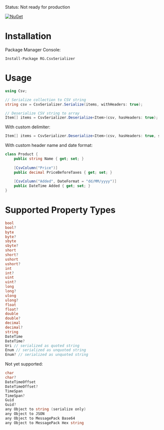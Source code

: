 Status: Not ready for production

[![NuGet](https://img.shields.io/nuget/v/RG.CsvSerializer.svg)](https://www.nuget.org/packages/RG.CsvSerializer/)

# Installation
Package Manager Console:
```
Install-Package RG.CsvSerializer
```

# Usage
```csharp
using Csv;

// Serialize collection to CSV string
string csv = CsvSerializer.Serialize(items, withHeaders: true);

// Deserialize CSV string to array
Item[] items = CsvSerializer.Deserialize<Item>(csv, hasHeaders: true);
```

With custom delimiter:
```csharp
Item[] items = CsvSerializer.Deserialize<Item>(csv, hasHeaders: true, separator: ';');
```

With custom header name and date format:
```csharp
class Product {
    public string Name { get; set; }
    
    [CsvColumn("Price")]
    public decimal PriceBeforeTaxes { get; set; }
    
    [CsvColumn("Added", DateFormat = "dd/MM/yyyy")]
    public DateTime Added { get; set; }
}
```

# Supported Property Types
```csharp
bool
bool?
byte
byte?
sbyte
sbyte?
short
short?
ushort
ushort?
int
int?
uint
uint?
long
long?
ulong
ulong?
float
float?
double
double?
decimal
decimal?
string
DateTime
DateTime?
Uri // serialized as quoted string
Enum // serialized as unquoted string
Enum? // serialized as unquoted string
```

Not yet supported:
```csharp
char
char?
DateTimeOffset
DateTimeOffset?
TimeSpan
TimeSpan?
Guid
Guid?
any Object to string (serialize only)
any Object to JSON
any Object to MessagePack Base64
any Object to MessagePack Hex string
```
